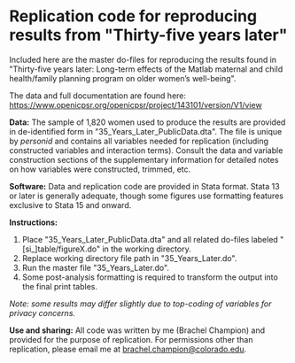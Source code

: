 # Replication code for reproducing results from "Thirty-five years later"

Included here are the master do-files for reproducing the results found in "Thirty-five years later: Long-term effects of the Matlab maternal and child health/family planning program on older women’s well-being". 

The data and full documentation are found here: https://www.openicpsr.org/openicpsr/project/143101/version/V1/view

**Data:** The sample of 1,820 women used to produce the results are provided in de-identified form in "35_Years_Later_PublicData.dta". The file is unique by *personid* and contains all variables needed for replication (including constructed variables and interaction terms). Consult the data and variable construction sections of the supplementary information for detailed notes on how variables were constructed, trimmed, etc.

**Software:** Data and replication code are provided in Stata format. Stata 13 or later is generally adequate, though some figures use formatting features exclusive to Stata 15 and onward.

**Instructions:** 
1. Place "35_Years_Later_PublicData.dta" and all related do-files labeled "[si_]table/figureX.do" in the working directory.
2. Replace working directory file path in "35_Years_Later.do".
3. Run the master file "35_Years_Later.do".
4. Some post-analysis formatting is required to transform the output into the final print tables.

*Note: some results may differ slightly due to top-coding of variables for privacy concerns.*

**Use and sharing:** All code was written by me (Brachel Champion) and provided for the purpose of replication. For permissions other than replication, please email me at brachel.champion@colorado.edu.

